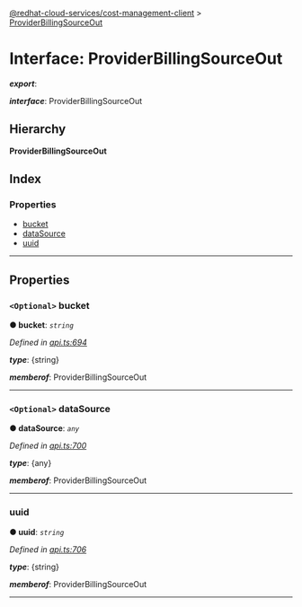 [@redhat-cloud-services/cost-management-client](../README.md) > [ProviderBillingSourceOut](../interfaces/providerbillingsourceout.md)

# Interface: ProviderBillingSourceOut

*__export__*: 

*__interface__*: ProviderBillingSourceOut

## Hierarchy

**ProviderBillingSourceOut**

## Index

### Properties

* [bucket](providerbillingsourceout.md#bucket)
* [dataSource](providerbillingsourceout.md#datasource)
* [uuid](providerbillingsourceout.md#uuid)

---

## Properties

<a id="bucket"></a>

### `<Optional>` bucket

**● bucket**: *`string`*

*Defined in [api.ts:694](https://github.com/RedHatInsights/javascript-clients/blob/master/packages/cost-management/api.ts#L694)*

*__type__*: {string}

*__memberof__*: ProviderBillingSourceOut

___
<a id="datasource"></a>

### `<Optional>` dataSource

**● dataSource**: *`any`*

*Defined in [api.ts:700](https://github.com/RedHatInsights/javascript-clients/blob/master/packages/cost-management/api.ts#L700)*

*__type__*: {any}

*__memberof__*: ProviderBillingSourceOut

___
<a id="uuid"></a>

###  uuid

**● uuid**: *`string`*

*Defined in [api.ts:706](https://github.com/RedHatInsights/javascript-clients/blob/master/packages/cost-management/api.ts#L706)*

*__type__*: {string}

*__memberof__*: ProviderBillingSourceOut

___

